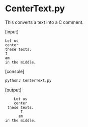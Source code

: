 # CenterText.py
This converts a text into a C comment.

[input]
```text
Let us
center
these texts.
I
am
in the middle.
```

[console]
```bash
python3 CenterText.py
```

[output]
```text
    Let us
    center
 these texts.
       I
      am
in the middle.
```


